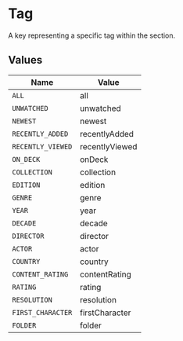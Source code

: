 # Tag

A key representing a specific tag within the section.


## Values

| Name              | Value             |
| ----------------- | ----------------- |
| `ALL`             | all               |
| `UNWATCHED`       | unwatched         |
| `NEWEST`          | newest            |
| `RECENTLY_ADDED`  | recentlyAdded     |
| `RECENTLY_VIEWED` | recentlyViewed    |
| `ON_DECK`         | onDeck            |
| `COLLECTION`      | collection        |
| `EDITION`         | edition           |
| `GENRE`           | genre             |
| `YEAR`            | year              |
| `DECADE`          | decade            |
| `DIRECTOR`        | director          |
| `ACTOR`           | actor             |
| `COUNTRY`         | country           |
| `CONTENT_RATING`  | contentRating     |
| `RATING`          | rating            |
| `RESOLUTION`      | resolution        |
| `FIRST_CHARACTER` | firstCharacter    |
| `FOLDER`          | folder            |